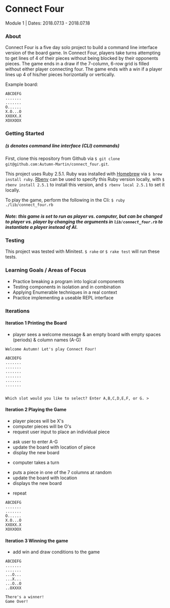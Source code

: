 # Connect Four 
Module 1 | Dates: 2018.07.13 - 2018.07.18

### About
Connect Four is a five day solo project to build a command line interface version of the board game. In Connect Four, players take turns attempting to get lines of 4 of their pieces without being blocked by their opponents pieces. The game ends in a draw if the 7-column, 6-row grid is filled without either player connecting four. The game ends with a win if a player lines up 4 of his/her pieces horizontally or vertically. 

Example board: 
```
ABCDEFG
.......
.......
O......
X.O...O
XXOXX.X
XOXXOOX
```

### Getting Started
##### (`$` denotes command line interface (CLI) commands)
First, clone this repository from Github via `$ git clone git@github.com:Autumn-Martin/connect_four.git`.

This project uses Ruby 2.5.1. Ruby was installed with [Homebrew](https://brew.sh/) via `$ brew install ruby`. [Rbenv](https://github.com/rbenv/rbenv) can be used to specify this Ruby version locally, with `$ rbenv install 2.5.1` to install this version, and `$ rbenv local 2.5.1` to set it locally. 

To play the game, perform the following in the Cli: 
`$ ruby ./lib/connect_four.rb`

##### Note: this game is set to run as player vs. computer, but can be changed to player vs. player by changing the arguments in `lib/connect_four.rb` to instantiate a player instead of AI.
 
### Testing
This project was tested with Minitest. `$ rake` or `$ rake test` will run these tests. 

### Learning Goals / Areas of Focus
* Practice breaking a program into logical components
* Testing components in isolation and in combination
* Applying Enumerable techniques in a real context
* Practice implementing a useable REPL interface

### Iterations
#### Iteration 1 Printing the Board
 * player sees a welcome message & an empty board with empty spaces (periods) & column names (A-G)
 ``` 
 Welcome Autumn! Let's play Connect Four!

 ABCDEFG
.......
.......
.......
.......
.......
.......


Which slot would you like to select? Enter A,B,C,D,E,F, or G. >
```

#### Iteration 2 Playing the Game
 * player pieces will be X's
 * computer pieces will be O's
 * request user input to place an individual piece
  - ask user to enter A-G
  - update the board with location of piece
  - display the new board
 * computer takes a turn
  - puts a piece in one of the 7 columns at random
  - update the board with location
  - displays the new board
  * repeat
  
 ```
ABCDEFG
.......
.......
O......
X.O...O
XXOXX.X
XOXXOOX
```
 
 #### Iteration 3 Winning the game
 * add win and draw conditions to the game
 
 ```
 ABCDEFG
.......
.......
...O...
...X...
...O..O
..OXXXX

There's a winner!
Game Over!
```
